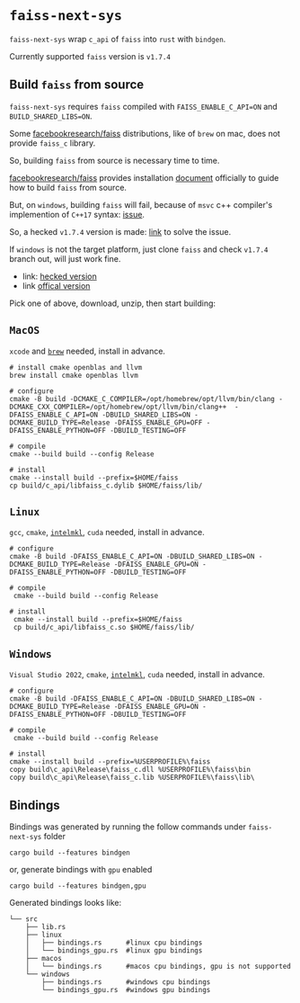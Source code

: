 # `faiss-next-sys`

`faiss-next-sys` wrap `c_api` of `faiss` into `rust` with `bindgen`.

Currently supported `faiss` version is `v1.7.4`

## Build `faiss` from source

`faiss-next-sys` requires `faiss` compiled with `FAISS_ENABLE_C_API=ON` and `BUILD_SHARED_LIBS=ON`.

Some [facebookresearch/faiss](https://github.com/facebookresearch/faiss) distributions, like of `brew` on mac, does not provide `faiss_c` library.

So, building `faiss` from source is necessary time to time.

[facebookresearch/faiss](https://github.com/facebookresearch/faiss) provides installation [document](https://github.com/facebookresearch/faiss/blob/main/INSTALL.md) officially to guide how to build `faiss` from source.

But, on `windows`, building `faiss` will fail, because of `msvc` c++ compiler's implemention of `C++17` syntax: [issue](https://github.com/facebookresearch/faiss/issues/2985).

So, a hecked `v1.7.4` version is made: [link](https://github.com/yexiangyu/faiss/archive/refs/heads/v1.7.4-win.zip) to solve the issue.

If `windows` is not the target platform, just clone `faiss` and check `v1.7.4` branch out, will just work fine.

- link: [hecked version](https://github.com/yexiangyu/faiss/archive/refs/heads/v1.7.4-win.zip)
- link [offical version](https://github.com/facebookresearch/faiss/archive/refs/tags/v1.7.4.zip)

Pick one of above, download, unzip, then start building:

## `MacOS`
`xcode` and [`brew`](https://brew.sh) needed, install in advance.
 ```shell
 # install cmake openblas and llvm
 brew install cmake openblas llvm
 
 # configure
 cmake -B build -DCMAKE_C_COMPILER=/opt/homebrew/opt/llvm/bin/clang -DCMAKE_CXX_COMPILER=/opt/homebrew/opt/llvm/bin/clang++  -DFAISS_ENABLE_C_API=ON -DBUILD_SHARED_LIBS=ON -DCMAKE_BUILD_TYPE=Release -DFAISS_ENABLE_GPU=OFF -DFAISS_ENABLE_PYTHON=OFF -DBUILD_TESTING=OFF
 
 # compile
 cmake --build build --config Release
 
 # install
 cmake --install build --prefix=$HOME/faiss
 cp build/c_api/libfaiss_c.dylib $HOME/faiss/lib/
```

## `Linux`

`gcc`, `cmake`, [`intelmkl`](https://www.intel.com/content/www/us/en/developer/tools/oneapi/onemkl.html), `cuda` needed, install in advance.

```shell
# configure
cmake -B build -DFAISS_ENABLE_C_API=ON -DBUILD_SHARED_LIBS=ON -DCMAKE_BUILD_TYPE=Release -DFAISS_ENABLE_GPU=ON -DFAISS_ENABLE_PYTHON=OFF -DBUILD_TESTING=OFF

# compile
 cmake --build build --config Release

# install
 cmake --install build --prefix=$HOME/faiss
 cp build/c_api/libfaiss_c.so $HOME/faiss/lib/
```
## `Windows`
`Visual Studio 2022`, `cmake`, [`intelmkl`](https://www.intel.com/content/www/us/en/developer/tools/oneapi/onemkl.html), `cuda` needed, install in advance.

```shell
# configure
cmake -B build -DFAISS_ENABLE_C_API=ON -DBUILD_SHARED_LIBS=ON -DCMAKE_BUILD_TYPE=Release -DFAISS_ENABLE_GPU=ON -DFAISS_ENABLE_PYTHON=OFF -DBUILD_TESTING=OFF

# compile
 cmake --build build --config Release

# install
cmake --install build --prefix=%USERPROFILE%\faiss
copy build\c_api\Release\faiss_c.dll %USERPROFILE%\faiss\bin
copy build\c_api\Release\faiss_c.lib %USERPROFILE%\faiss\lib\
```

## Bindings

Bindings was generated by running the follow commands under `faiss-next-sys` folder
```shell
cargo build --features bindgen
```
or, generate bindings with `gpu` enabled 
```shell
cargo build --features bindgen,gpu
```

Generated bindings looks like:

```shell
└── src
    ├── lib.rs
    ├── linux
    │   ├── bindings.rs      #linux cpu bindings
    │   └── bindings_gpu.rs  #linux gpu bindings
    ├── macos
    │   └── bindings.rs      #macos cpu bindings, gpu is not supported
    └── windows
        ├── bindings.rs	     #windows cpu bindings 
        └── bindings_gpu.rs  #windows gpu bindings
```